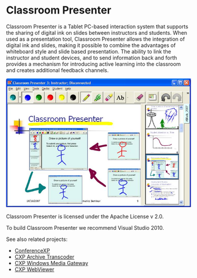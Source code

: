 Classroom Presenter
===================

Classroom Presenter is a Tablet PC-based interaction system that supports the sharing of digital ink on slides between instructors and students. When used as a presentation tool, Classroom Presenter allows the integration of digital ink and slides, making it possible to combine the advantages of whiteboard style and slide based presentation. The ability to link the instructor and student devices, and to send information back and forth provides a mechanism for introducing active learning into the classroom and creates additional feedback channels. 

![Classroom Presenter Screenshot](Miscellaneous/cp3screenshot.JPG)

Classroom Presenter is licensed under the Apache License v 2.0.

To build Classroom Presenter we recommend Visual Studio 2010.  

See also related projects:

* [ConferenceXP](http://github.com/conferencexp/conferencexp)
* [CXP Archive Transcoder](http://github.com/fvideon/archivetranscoder)
* [CXP Windows Media Gateway](http://github.com/fvideon/wmgateway)
* [CXP WebViewer](http://github.com/fvideon/webviewer)

